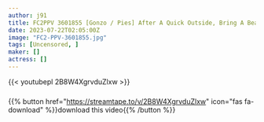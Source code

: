 ```yaml
---
author: j91
title: FC2PPV 3601855 [Gonzo / Pies] After A Quick Outside, Bring A Beautiful Married Woman Into The Room And Cum Inside
date: 2023-07-22T02:05:00Z
image: "FC2-PPV-3601855.jpg"
tags: [Uncensored, ]
maker: []
actress: []
---
```



{{< youtubepl 2B8W4XgrvduZlxw >}}
###

{{% button href="https://streamtape.to/v/2B8W4XgrvduZlxw" icon="fas fa-download" %}}download this video{{% /button %}}

